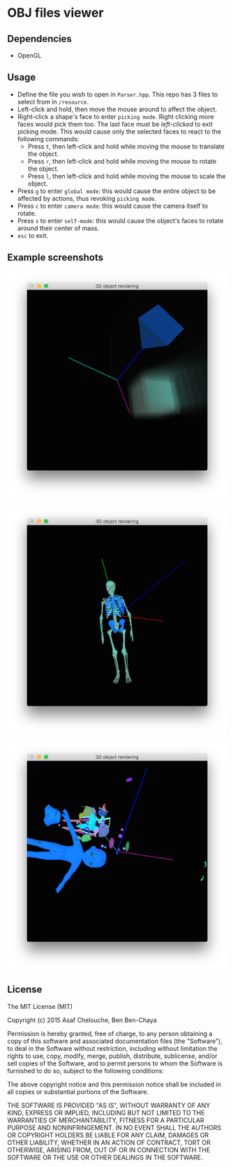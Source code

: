 # OBJ files viewer

## Dependencies
* OpenGL

## Usage
* Define the file you wish to open in `Parser.hpp`. This repo has 3 files to select from in `/resource`.
* Left-click and hold, then move the mouse around to affect the object.
* Right-click a shape's face to enter `picking mode`. Right clicking more faces would pick them too. The last face must be _left-clicked_ to exit picking mode. This would cause only the selected faces to react to the following commands:
  * Press `t`, then left-click and hold while moving the mouse to translate the object.
  * Press `r`, then left-click and hold while moving the mouse to rotate the object.
  * Press `l`, then left-click and hold while moving the mouse to scale the object.
* Press `g` to enter `global mode`: this would cause the entire object to be affected by actions, thus revoking `picking mode`.
* Press `c` to enter `camera mode`: this would cause the camera itself to rotate.
* Press `s` to enter `self-mode`: this would cause the object's faces to rotate around their center of mass.
* `esc` to exit.

## Example screenshots


![image 1](https://github.com/Bbenchaya/OBJ-Viewer/blob/master/image1.png)



![image 2](https://github.com/Bbenchaya/OBJ-Viewer/blob/master/image2.png)



![image 3](https://github.com/Bbenchaya/OBJ-Viewer/blob/master/image3.png)



## License

The MIT License (MIT)

Copyright (c) 2015 Asaf Chelouche, Ben Ben-Chaya

Permission is hereby granted, free of charge, to any person obtaining a copy of this software and associated documentation files (the "Software"), to deal in the Software without restriction, including without limitation the rights to use, copy, modify, merge, publish, distribute, sublicense, and/or sell copies of the Software, and to permit persons to whom the Software is furnished to do so, subject to the following conditions:

The above copyright notice and this permission notice shall be included in all copies or substantial portions of the Software.

THE SOFTWARE IS PROVIDED "AS IS", WITHOUT WARRANTY OF ANY KIND, EXPRESS OR IMPLIED, INCLUDING BUT NOT LIMITED TO THE WARRANTIES OF MERCHANTABILITY, FITNESS FOR A PARTICULAR PURPOSE AND NONINFRINGEMENT. IN NO EVENT SHALL THE AUTHORS OR COPYRIGHT HOLDERS BE LIABLE FOR ANY CLAIM, DAMAGES OR OTHER LIABILITY, WHETHER IN AN ACTION OF CONTRACT, TORT OR OTHERWISE, ARISING FROM, OUT OF OR IN CONNECTION WITH THE SOFTWARE OR THE USE OR OTHER DEALINGS IN THE SOFTWARE.
